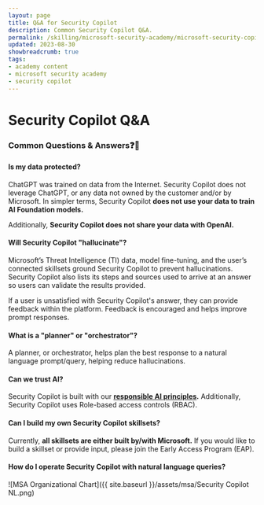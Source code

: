 ```yaml
---
layout: page
title: Q&A for Security Copilot
description: Common Security Copilot Q&A.
permalink: /skilling/microsoft-security-academy/microsoft-security-copilot-extra
updated: 2023-08-30
showbreadcrumb: true
tags: 
- academy content
- microsoft security academy
- security copilot
---
```


# Security Copilot Q&A

### Common Questions & Answers❓💬
#### Is my data protected?
ChatGPT was trained on data from the Internet. Security Copilot does not leverage ChatGPT, or any data not owned by the customer and/or by Microsoft. In simpler terms, Security Copilot **does not use your data to train AI Foundation models.**

Additionally, **Security Copilot does not share your data with OpenAI.**

#### Will Security Copilot "hallucinate"?
Microsoft’s Threat Intelligence (TI) data, model fine-tuning, and the user’s connected skillsets ground Security Copilot to prevent hallucinations. Security Copilot also lists its steps and sources used to arrive at an answer so users can validate the results provided.

If a user is unsatisfied with Security Copilot's answer, they can provide feedback within the platform. Feedback is encouraged and helps improve prompt responses.

#### What is a "planner" or "orchestrator"?
A planner, or orchestrator, helps plan the best response to a natural language prompt/query, helping reduce hallucinations.

#### Can we trust AI?
Security Copilot is built with our **[responsible AI principles](https://www.microsoft.com/en-us/ai/responsible-ai?activetab=pivot1%3aprimaryr6).** Additionally, Security Copilot uses Role-based access controls (RBAC).

#### Can I build my own Security Copilot skillsets?
Currently, **all skillsets are either built by/with Microsoft.** If you would like to build a skillset or provide input, please join the Early Access Program (EAP).

#### How do I operate Security Copilot with natural language queries?

![MSA Organizational Chart]({{ site.baseurl }}/assets/msa/Security Copilot NL.png)